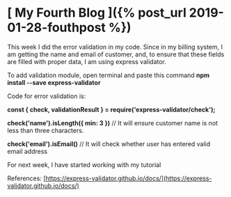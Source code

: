 
# [ My Fourth Blog ]({% post_url 2019-01-28-fouthpost %})
This week I did the error validation in my code. Since in my billing system, I am getting the name and email of customer, and, to ensure that these fields are filled with proper data, I am using express validator.

To add validation module, open terminal and paste this command **npm install --save express-validator**

Code for error validation is:

**const { check, validationResult } = require('express-validator/check');**

**check('name').isLength({ min: 3 })** // It will ensure customer name is not less than three characters.

**check('email').isEmail()** // It will check whether user has entered valid email address

For next week, I have started working with my tutorial


References: [https://express-validator.github.io/docs/](https://express-validator.github.io/docs/)
